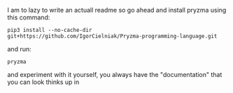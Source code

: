 I am to lazy to write an actuall readme so go ahead and install pryzma using this command:

```
pip3 install --no-cache-dir git+https://github.com/IgorCielniak/Pryzma-programming-language.git
```
and run:
```
pryzma
```
and experiment with it yourself, you always have the "documentation" that you can look thinks up in
